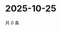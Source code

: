 # 2025-10-25

共 0 条

<!-- BEGIN ZHIHUVIDEO -->
<!-- 最后更新时间 Sat Oct 25 2025 05:10:17 GMT+0800 (China Standard Time) -->

<!-- END ZHIHUVIDEO -->
